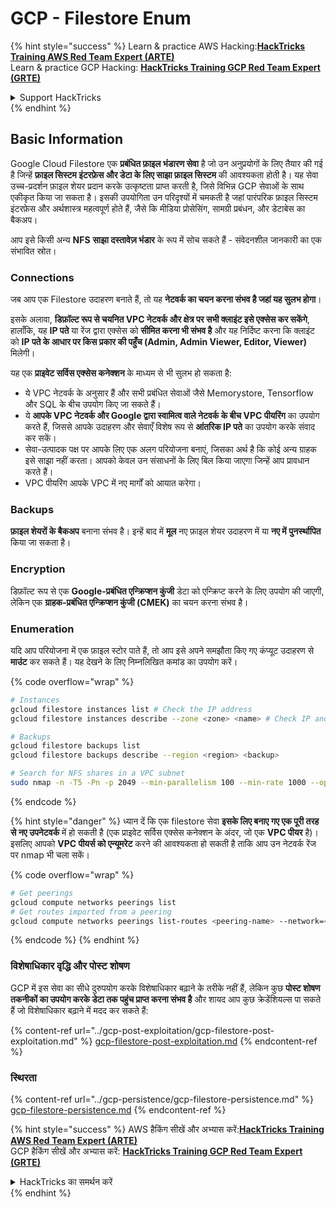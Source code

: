 # GCP - Filestore Enum

{% hint style="success" %}
Learn & practice AWS Hacking:<img src="../../../.gitbook/assets/image (1) (1) (1) (1).png" alt="" data-size="line">[**HackTricks Training AWS Red Team Expert (ARTE)**](https://training.hacktricks.xyz/courses/arte)<img src="../../../.gitbook/assets/image (1) (1) (1) (1).png" alt="" data-size="line">\
Learn & practice GCP Hacking: <img src="../../../.gitbook/assets/image (2) (1).png" alt="" data-size="line">[**HackTricks Training GCP Red Team Expert (GRTE)**<img src="../../../.gitbook/assets/image (2) (1).png" alt="" data-size="line">](https://training.hacktricks.xyz/courses/grte)

<details>

<summary>Support HackTricks</summary>

* Check the [**subscription plans**](https://github.com/sponsors/carlospolop)!
* **Join the** 💬 [**Discord group**](https://discord.gg/hRep4RUj7f) or the [**telegram group**](https://t.me/peass) or **follow** us on **Twitter** 🐦 [**@hacktricks\_live**](https://twitter.com/hacktricks_live)**.**
* **Share hacking tricks by submitting PRs to the** [**HackTricks**](https://github.com/carlospolop/hacktricks) and [**HackTricks Cloud**](https://github.com/carlospolop/hacktricks-cloud) github repos.

</details>
{% endhint %}

## Basic Information

Google Cloud Filestore एक **प्रबंधित फ़ाइल भंडारण सेवा** है जो उन अनुप्रयोगों के लिए तैयार की गई है जिन्हें **फ़ाइल सिस्टम इंटरफ़ेस और डेटा के लिए साझा फ़ाइल सिस्टम** की आवश्यकता होती है। यह सेवा उच्च-प्रदर्शन फ़ाइल शेयर प्रदान करके उत्कृष्टता प्राप्त करती है, जिसे विभिन्न GCP सेवाओं के साथ एकीकृत किया जा सकता है। इसकी उपयोगिता उन परिदृश्यों में चमकती है जहां पारंपरिक फ़ाइल सिस्टम इंटरफ़ेस और अर्थशास्त्र महत्वपूर्ण होते हैं, जैसे कि मीडिया प्रोसेसिंग, सामग्री प्रबंधन, और डेटाबेस का बैकअप।

आप इसे किसी अन्य **NFS** **साझा दस्तावेज़ भंडार** के रूप में सोच सकते हैं - संवेदनशील जानकारी का एक संभावित स्रोत।

### Connections

जब आप एक Filestore उदाहरण बनाते हैं, तो यह **नेटवर्क का चयन करना संभव है जहां यह सुलभ होगा**।

इसके अलावा, **डिफ़ॉल्ट रूप से चयनित VPC नेटवर्क और क्षेत्र पर सभी क्लाइंट इसे एक्सेस कर सकेंगे**, हालाँकि, यह **IP पते** या रेंज द्वारा एक्सेस को **सीमित करना भी संभव है** और यह निर्दिष्ट करना कि क्लाइंट को **IP पते के आधार पर किस प्रकार की पहुँच (Admin, Admin Viewer, Editor, Viewer)** मिलेगी।

यह एक **प्राइवेट सर्विस एक्सेस कनेक्शन** के माध्यम से भी सुलभ हो सकता है:

* ये VPC नेटवर्क के अनुसार हैं और सभी प्रबंधित सेवाओं जैसे Memorystore, Tensorflow और SQL के बीच उपयोग किए जा सकते हैं।
* ये **आपके VPC नेटवर्क और Google द्वारा स्वामित्व वाले नेटवर्क के बीच VPC पीयरिंग** का उपयोग करते हैं, जिससे आपके उदाहरण और सेवाएँ विशेष रूप से **आंतरिक IP पते** का उपयोग करके संवाद कर सकें।
* सेवा-उत्पादक पक्ष पर आपके लिए एक अलग परियोजना बनाएं, जिसका अर्थ है कि कोई अन्य ग्राहक इसे साझा नहीं करता। आपको केवल उन संसाधनों के लिए बिल किया जाएगा जिन्हें आप प्रावधान करते हैं।
* VPC पीयरिंग आपके VPC में नए मार्गों को आयात करेगा।

### Backups

**फ़ाइल शेयरों के बैकअप** बनाना संभव है। इन्हें बाद में **मूल** नए फ़ाइल शेयर उदाहरण में या **नए में** **पुनर्स्थापित** किया जा सकता है।

### Encryption

डिफ़ॉल्ट रूप से एक **Google-प्रबंधित एन्क्रिप्शन कुंजी** डेटा को एन्क्रिप्ट करने के लिए उपयोग की जाएगी, लेकिन एक **ग्राहक-प्रबंधित एन्क्रिप्शन कुंजी (CMEK)** का चयन करना संभव है।

### Enumeration

यदि आप परियोजना में एक फ़ाइल स्टोर पाते हैं, तो आप इसे अपने समझौता किए गए कंप्यूट उदाहरण से **माउंट** कर सकते हैं। यह देखने के लिए निम्नलिखित कमांड का उपयोग करें।

{% code overflow="wrap" %}
```bash
# Instances
gcloud filestore instances list # Check the IP address
gcloud filestore instances describe --zone <zone> <name> # Check IP and access restrictions

# Backups
gcloud filestore backups list
gcloud filestore backups describe --region <region> <backup>

# Search for NFS shares in a VPC subnet
sudo nmap -n -T5 -Pn -p 2049 --min-parallelism 100 --min-rate 1000 --open 10.99.160.2/20
```
{% endcode %}

{% hint style="danger" %}
ध्यान दें कि एक filestore सेवा **इसके लिए बनाए गए एक पूरी तरह से नए उपनेटवर्क** में हो सकती है (एक प्राइवेट सर्विस एक्सेस कनेक्शन के अंदर, जो एक **VPC पीयर** है)।\
इसलिए आपको **VPC पीयर्स को एन्यूमरेट** करने की आवश्यकता हो सकती है ताकि आप उन नेटवर्क रेंज पर nmap भी चला सकें।

{% code overflow="wrap" %}
```bash
# Get peerings
gcloud compute networks peerings list
# Get routes imported from a peering
gcloud compute networks peerings list-routes <peering-name> --network=<network-name> --region=<region> --direction=INCOMING
```
{% endcode %}
{% endhint %}

### विशेषाधिकार वृद्धि और पोस्ट शोषण

GCP में इस सेवा का सीधे दुरुपयोग करके विशेषाधिकार बढ़ाने के तरीके नहीं हैं, लेकिन कुछ **पोस्ट शोषण तकनीकों का उपयोग करके डेटा तक पहुंच प्राप्त करना संभव है** और शायद आप कुछ क्रेडेंशियल्स पा सकते हैं जो विशेषाधिकार बढ़ाने में मदद कर सकते हैं:

{% content-ref url="../gcp-post-exploitation/gcp-filestore-post-exploitation.md" %}
[gcp-filestore-post-exploitation.md](../gcp-post-exploitation/gcp-filestore-post-exploitation.md)
{% endcontent-ref %}

### स्थिरता

{% content-ref url="../gcp-persistence/gcp-filestore-persistence.md" %}
[gcp-filestore-persistence.md](../gcp-persistence/gcp-filestore-persistence.md)
{% endcontent-ref %}

{% hint style="success" %}
AWS हैकिंग सीखें और अभ्यास करें:<img src="../../../.gitbook/assets/image (1) (1) (1) (1).png" alt="" data-size="line">[**HackTricks Training AWS Red Team Expert (ARTE)**](https://training.hacktricks.xyz/courses/arte)<img src="../../../.gitbook/assets/image (1) (1) (1) (1).png" alt="" data-size="line">\
GCP हैकिंग सीखें और अभ्यास करें: <img src="../../../.gitbook/assets/image (2) (1).png" alt="" data-size="line">[**HackTricks Training GCP Red Team Expert (GRTE)**<img src="../../../.gitbook/assets/image (2) (1).png" alt="" data-size="line">](https://training.hacktricks.xyz/courses/grte)

<details>

<summary>HackTricks का समर्थन करें</summary>

* [**सदस्यता योजनाओं**](https://github.com/sponsors/carlospolop) की जांच करें!
* **💬 [**Discord समूह**](https://discord.gg/hRep4RUj7f) या [**टेलीग्राम समूह**](https://t.me/peass) में शामिल हों या **Twitter** 🐦 पर हमें **फॉलो करें** [**@hacktricks\_live**](https://twitter.com/hacktricks_live)**.**
* **हैकिंग तकनीकों को साझा करें और** [**HackTricks**](https://github.com/carlospolop/hacktricks) और [**HackTricks Cloud**](https://github.com/carlospolop/hacktricks-cloud) गिटहब रिपोजिटरी में PR सबमिट करें।

</details>
{% endhint %}
